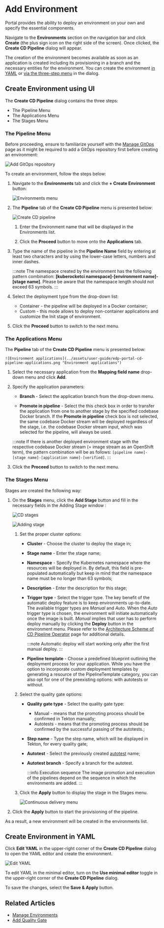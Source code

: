 # Add Environment

Portal provides the ability to deploy an environment on your own and specify the essential components.

Navigate to the **Environments** section on the navigation bar and click **Create** (the plus sign icon on the right side of the screen). Once clicked, the **Create CD Pipeline** dialog will appear.

The creation of the environment becomes available as soon as an application is created including its provisioning
in a branch and the necessary entities for the environment. You can create the environment [in YAML](#create-environment-in-yaml) or [via the three-step menu](#create-environment-using-ui) in the dialog.

## Create Environment using UI

The **Create CD Pipeline** dialog contains the three steps:

* The Pipeline Menu
* The Applications Menu
* The Stages Menu

### The Pipeline Menu

Before proceeding, ensure to familiarize yourself with the [Manage GitOps](gitops.md) page as it might be required to add a GitOps repository first before creating an environment:

  ![Add GitOps repository](../assets/user-guide/add-gitops-repo.png "Add GitOps repository")

To create an environment, follow the steps below:

1. Navigate to the **Environments** tab and click the **+ Create Environment** button:

    ![Environments menu](../assets/user-guide/edp-portal-create-new-pipeline.png "Environments menu")

2. The **Pipeline** tab of the **Create CD Pipeline** menu is presented below:

    ![Create CD pipeline](../assets/user-guide/edp-portal-pipeline-menu.png "Create CD pipeline")

    1. Enter the Environment name that will be displayed in the Environments list.

    2. Click the **Proceed** button to move onto the **Applications** tab.

3. Type the name of the pipeline in the **Pipeline Name** field by entering at least two characters and by using
the lower-case letters, numbers and inner dashes.

    :::note
      The namespace created by the environment has the following pattern combination: **[kuberocketci namespace]-[environment name]-[stage name]**.
      Please be aware that the namespace length should not exceed 63 symbols.
    :::

4. Select the deployment type from the drop-down list:

    * Container - the pipeline will be deployed in a Docker container;
    * Custom - this mode allows to deploy non-container applications and customize the Init stage of environment.

5. Click the **Proceed** button to switch to the next menu.

### The Applications Menu

The **Pipeline** tab of the **Create CD Pipeline** menu is presented below:

    ![Environment applications](../assets/user-guide/edp-portal-cd-pipeline-applications.png "Environment applications")

1. Select the necessary application from the **Mapping field name** drop-down menu and click **Add**.
2. Specify the application parameters:

    * **Branch** - Select the application branch from the drop-down menu.

    * **Promote in pipeline** - Select the this check box in order to transfer the application from one to another stage
    by the specified codebase Docker branch. If the **Promote in pipeline** check box is not selected,
    the same codebase Docker stream will be deployed regardless of the stage, i.e. the codebase Docker stream input,
    which was selected for the pipeline, will always be used.

    :::note
      If there is another deployed environment stage with the respective codebase Docker stream (= image stream as an OpenShift term), the pattern combination will be as follows: `[pipeline name]-[stage name]-[application name]-[verified]`.
    :::

3. Click the **Proceed** button to switch to the next menu.

### The Stages Menu

Stages are created the following way:

1. On the **Stages** menu, click the **Add Stage** button and fill in the necessary fields in the Adding Stage window <a name="adding_stage_window"></a>:

    ![CD stages](../assets/user-guide/edp-portal-cd-pipeline-stages.png "CD stages")

    ![Adding stage](../assets/user-guide/edp-portal-cd-adding-stage1.png "Adding stage")

    1. Set the proper cluster options:

        * **Cluster** - Choose the cluster to deploy the stage in;
        * **Stage name** - Enter the stage name;
        * **Namespace** - Specify the Kubernetes namespace where the resources will be deployed in. By default, this field is pre-populated automatically but keep in mind that the namespace name must be no longer than 63 symbols;
        * **Description** - Enter the description for this stage;
        * **Trigger type** - Select the trigger type. The key benefit of the automatic deploy feature is to keep environments up-to-date. The available trigger types are _Manual_ and _Auto_. When the _Auto_ trigger type is chosen, the environment will initiate automatically once the image is built. _Manual_ implies that user has to perform deploy manually by clicking the **Deploy** button in the environment menu. Please refer to the [Architecture Scheme of CD Pipeline Operator](https://github.com/epam/edp-cd-pipeline-operator/blob/master/docs/arch.md) page for additional details.

          :::note
            Automatic deploy will start working only after the first manual deploy.
          :::

        * **Pipeline template** - Choose a predefined blueprint outlining the deployment process for your application. While you have the option to incorporate custom deployment templates by generating a resource of the PipelineTemplate category, you can also opt for one of the preexisting options: with autotests or without.

    2. Select the quality gate options:
        * **Quality gate type** - Select the quality gate type:
          * Manual - means that the promoting process should be confirmed in Tekton manually;
          * Autotests - means that the promoting process should be confirmed by the successful passing of the autotests.;
        * **Step name** - Type the step name, which will be displayed in Tekton, for every quality gate;
        * **Autotest** - Select the previously created [autotest](add-autotest.md) name;
        * **Autotest branch** - Specify a branch for the autotest.

          :::info Execution sequence
            The image promotion and execution of the pipelines depend on the sequence in which the environments are added.
          :::

    3. Click the **Apply** button to display the stage in the Stages menu.

        ![Continuous delivery menu](../assets/user-guide/edp-portal-cd-pipeline-stages-menu.png "Continuous delivery menu")

2. Click the **Apply** button to start the provisioning of the pipeline.

As a result, a new environment will be created in the environments list.

## Create Environment in YAML

Click **Edit YAML** in the upper-right corner of the **Create CD Pipeline** dialog to open the YAML editor and create the environment.

![Edit YAML](../assets/user-guide/edp-portal-yaml-editor.png "Edit YAML")

To edit YAML in the minimal editor, turn on the **Use minimal editor** toggle in the upper-right corner of the **Create CD Pipeline** dialog.

To save the changes, select the **Save & Apply** button.

## Related Articles

* [Manage Environments](../user-guide/manage-environments.md)
* [Add Quality Gate](../user-guide/add-quality-gate.md)
